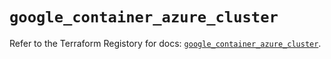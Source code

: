 # `google_container_azure_cluster`

Refer to the Terraform Registory for docs: [`google_container_azure_cluster`](https://www.terraform.io/docs/providers/google/r/container_azure_cluster).
